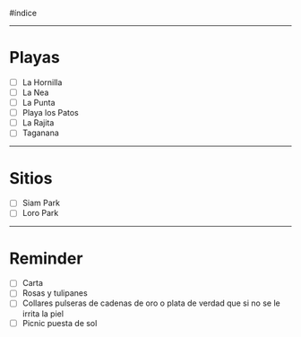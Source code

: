 #índice 
___
# Playas

- [ ] La Hornilla
- [ ] La Nea
- [ ] La Punta
- [ ] Playa los Patos
- [ ] La Rajita
- [ ] Taganana
___ 
# Sitios

- [ ] Siam Park
- [ ] Loro Park
___
# Reminder
- [ ] Carta
- [ ] Rosas y tulipanes
- [ ] Collares pulseras de cadenas de oro o plata de verdad que si no se le irrita la piel
- [ ] Picnic puesta de sol